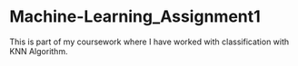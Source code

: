 # Machine-Learning_Assignment1

This is part of my coursework where I have worked with classification with KNN Algorithm.
